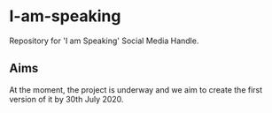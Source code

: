 # I-am-speaking

 Repository for 'I am Speaking' Social Media Handle.
## Aims
At the moment, the project is underway and we aim to create the first version of it by 30th July 2020. <br>
